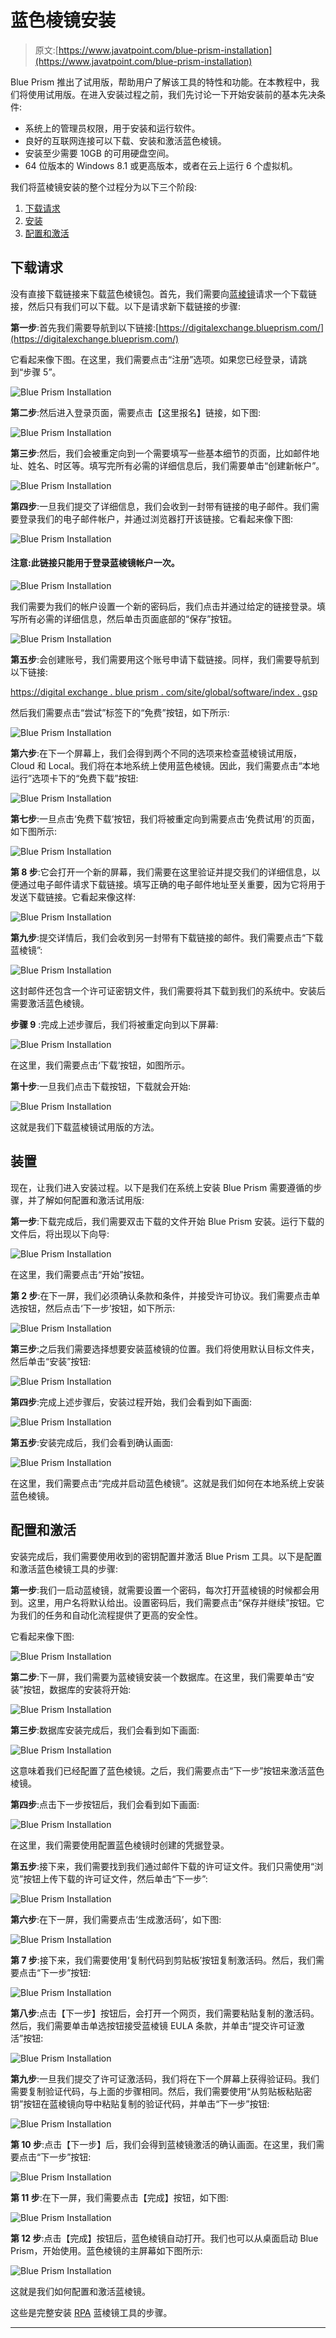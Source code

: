 # 蓝色棱镜安装

> 原文:[https://www.javatpoint.com/blue-prism-installation](https://www.javatpoint.com/blue-prism-installation)

Blue Prism 推出了试用版，帮助用户了解该工具的特性和功能。在本教程中，我们将使用试用版。在进入安装过程之前，我们先讨论一下开始安装前的基本先决条件:

*   系统上的管理员权限，用于安装和运行软件。
*   良好的互联网连接可以下载、安装和激活蓝色棱镜。
*   安装至少需要 10GB 的可用硬盘空间。
*   64 位版本的 Windows 8.1 或更高版本，或者在云上运行 6 个虚拟机。

我们将蓝棱镜安装的整个过程分为以下三个阶段:

1.  [下载请求](#Download)
2.  [安装](#Installation)
3.  [配置和激活](#Configuration)

## 下载请求

没有直接下载链接来下载蓝色棱镜包。首先，我们需要向[蓝棱镜](blue-prism)请求一个下载链接，然后只有我们可以下载。以下是请求新下载链接的步骤:

**第一步**:首先我们需要导航到以下链接:[https://digitalexchange.blueprism.com/](https://digitalexchange.blueprism.com/)

它看起来像下图。在这里，我们需要点击“注册”选项。如果您已经登录，请跳到“步骤 5”。

![Blue Prism Installation](../Images/07b5e4c257c0f9d0fed5082c1dd0ac89.png)

**第二步**:然后进入登录页面，需要点击【这里报名】链接，如下图:

![Blue Prism Installation](../Images/8543671c318cb32d164dc3cafb0414d8.png)

**第三步**:然后，我们会被重定向到一个需要填写一些基本细节的页面，比如邮件地址、姓名、时区等。填写完所有必需的详细信息后，我们需要单击“创建新帐户”。

![Blue Prism Installation](../Images/65f49ac596d9ef8c3e96df0993c16585.png)

**第四步**:一旦我们提交了详细信息，我们会收到一封带有链接的电子邮件。我们需要登录我们的电子邮件帐户，并通过浏览器打开该链接。它看起来像下图:

![Blue Prism Installation](../Images/515db915ff57935fee941cf7f77bcfb2.png)

#### 注意:此链接只能用于登录蓝棱镜帐户一次。

![Blue Prism Installation](../Images/f901883b4221827ec022ff168b548114.png)

我们需要为我们的帐户设置一个新的密码后，我们点击并通过给定的链接登录。填写所有必需的详细信息，然后单击页面底部的“保存”按钮。

![Blue Prism Installation](../Images/aa410f9837695ddeb27d3a0348d40765.png)

**第五步**:会创建账号，我们需要用这个账号申请下载链接。同样，我们需要导航到以下链接:

[https://digital exchange . blue prism . com/site/global/software/index . gsp](https://digitalexchange.blueprism.com/site/global/software/index.gsp)

然后我们需要点击“尝试”标签下的“免费”按钮，如下所示:

![Blue Prism Installation](../Images/6870c6ab4921e91f71da987ba7afa62f.png)

**第六步**:在下一个屏幕上，我们会得到两个不同的选项来检查蓝棱镜试用版，Cloud 和 Local。我们将在本地系统上使用蓝色棱镜。因此，我们需要点击“本地运行”选项卡下的“免费下载”按钮:

![Blue Prism Installation](../Images/4e93fc09f4a0abd2c309731932b8ad66.png)

**第七步**:一旦点击‘免费下载’按钮，我们将被重定向到需要点击‘免费试用’的页面，如下图所示:

![Blue Prism Installation](../Images/ce7a76954cd907c40efa7e8a028d1dfe.png)

**第 8 步**:它会打开一个新的屏幕，我们需要在这里验证并提交我们的详细信息，以便通过电子邮件请求下载链接。填写正确的电子邮件地址至关重要，因为它将用于发送下载链接。它看起来像这样:

![Blue Prism Installation](../Images/0cadb9e9f4c37b2c106ce5859d535123.png)

**第九步**:提交详情后，我们会收到另一封带有下载链接的邮件。我们需要点击“下载蓝棱镜”:

![Blue Prism Installation](../Images/5c94d081b3e22f5af7364c552eef2f8b.png)

这封邮件还包含一个许可证密钥文件，我们需要将其下载到我们的系统中。安装后需要激活蓝色棱镜。

**步骤 9** :完成上述步骤后，我们将被重定向到以下屏幕:

![Blue Prism Installation](../Images/853667e147a8f0ee437bf5f1142cf546.png)

在这里，我们需要点击‘下载’按钮，如图所示。

**第十步**:一旦我们点击下载按钮，下载就会开始:

![Blue Prism Installation](../Images/d20a06462202fc1c0126b6a212bbb53f.png)

这就是我们下载蓝棱镜试用版的方法。

## 装置

现在，让我们进入安装过程。以下是我们在系统上安装 Blue Prism 需要遵循的步骤，并了解如何配置和激活试用版:

**第一步**:下载完成后，我们需要双击下载的文件开始 Blue Prism 安装。运行下载的文件后，将出现以下向导:

![Blue Prism Installation](../Images/65c99f315c816af2351e54bed6b6571a.png)

在这里，我们需要点击“开始”按钮。

**第 2 步**:在下一屏，我们必须确认条款和条件，并接受许可协议。我们需要点击单选按钮，然后点击‘下一步’按钮，如下所示:

![Blue Prism Installation](../Images/fb9b5cf9108fce4bd179790ef443bc34.png)

**第三步**:之后我们需要选择想要安装蓝棱镜的位置。我们将使用默认目标文件夹，然后单击“安装”按钮:

![Blue Prism Installation](../Images/78c6d0ef3195718203147d2718d1c4a2.png)

**第四步**:完成上述步骤后，安装过程开始，我们会看到如下画面:

![Blue Prism Installation](../Images/14dbe11cc31a01476b88cf8ea6dcc5f1.png)

**第五步**:安装完成后，我们会看到确认画面:

![Blue Prism Installation](../Images/3bd7ba38b49eca05b616114e7db65cee.png)

在这里，我们需要点击“完成并启动蓝色棱镜”。这就是我们如何在本地系统上安装蓝色棱镜。

## 配置和激活

安装完成后，我们需要使用收到的密钥配置并激活 Blue Prism 工具。以下是配置和激活蓝色棱镜工具的步骤:

**第一步**:我们一启动蓝棱镜，就需要设置一个密码，每次打开蓝棱镜的时候都会用到。这里，用户名将默认给出。设置密码后，我们需要点击“保存并继续”按钮。它为我们的任务和自动化流程提供了更高的安全性。

它看起来像下图:

![Blue Prism Installation](../Images/498753b06eb3f4afa9cc0c9a11a5e2b5.png)

**第二步**:下一屏，我们需要为蓝棱镜安装一个数据库。在这里，我们需要单击“安装”按钮，数据库的安装将开始:

![Blue Prism Installation](../Images/85e5bd4d8738aec9345976d3fdebf408.png)

**第三步**:数据库安装完成后，我们会看到如下画面:

![Blue Prism Installation](../Images/d8c098b7098f8eb81aea374e0692c9c2.png)

这意味着我们已经配置了蓝色棱镜。之后，我们需要点击“下一步”按钮来激活蓝色棱镜。

**第四步**:点击下一步按钮后，我们会看到如下画面:

![Blue Prism Installation](../Images/982acfb949d943a9622e065055c95665.png)

在这里，我们需要使用配置蓝色棱镜时创建的凭据登录。

**第五步**:接下来，我们需要找到我们通过邮件下载的许可证文件。我们只需使用“浏览”按钮上传下载的许可证文件，然后单击“下一步”:

![Blue Prism Installation](../Images/05940da01a9b46b30eb47d4e251e5856.png)

**第六步**:在下一屏，我们需要点击‘生成激活码’，如下图:

![Blue Prism Installation](../Images/1fc2e0c090fa7507e0f053ce94a49008.png)

**第 7 步**:接下来，我们需要使用‘复制代码到剪贴板’按钮复制激活码。然后，我们需要点击“下一步”按钮:

![Blue Prism Installation](../Images/7d318187930855fa1a030611a258c050.png)

**第八步**:点击【下一步】按钮后，会打开一个网页，我们需要粘贴复制的激活码。然后，我们需要单击单选按钮接受蓝棱镜 EULA 条款，并单击“提交许可证激活”按钮:

![Blue Prism Installation](../Images/ee3a5f053f69be69221f4cf8600a0a9b.png)

**第九步**:一旦我们提交了许可证激活码，我们将在下一个屏幕上获得验证码。我们需要复制验证代码，与上面的步骤相同。然后，我们需要使用“从剪贴板粘贴密钥”按钮在蓝棱镜向导中粘贴复制的验证代码，并单击“下一步”按钮:

![Blue Prism Installation](../Images/978f51eebe43e54bd24a10ab505b7e8d.png)

**第 10 步**:点击【下一步】后，我们会得到蓝棱镜激活的确认画面。在这里，我们需要点击“下一步”按钮:

![Blue Prism Installation](../Images/1c40faf74521de645dc15300f5a827f9.png)

**第 11 步**:在下一屏，我们需要点击【完成】按钮，如下图:

![Blue Prism Installation](../Images/c11f90f6f44e22e9158c9f11e9b54e86.png)

**第 12 步**:点击【完成】按钮后，蓝色棱镜自动打开。我们也可以从桌面启动 Blue Prism，开始使用。蓝色棱镜的主屏幕如下图所示:

![Blue Prism Installation](../Images/25a7aefe17455e99d802f3a78fe60c80.png)

这就是我们如何配置和激活蓝棱镜。

这些是完整安装 [RPA](https://www.javatpoint.com/rpa) 蓝棱镜工具的步骤。

* * *